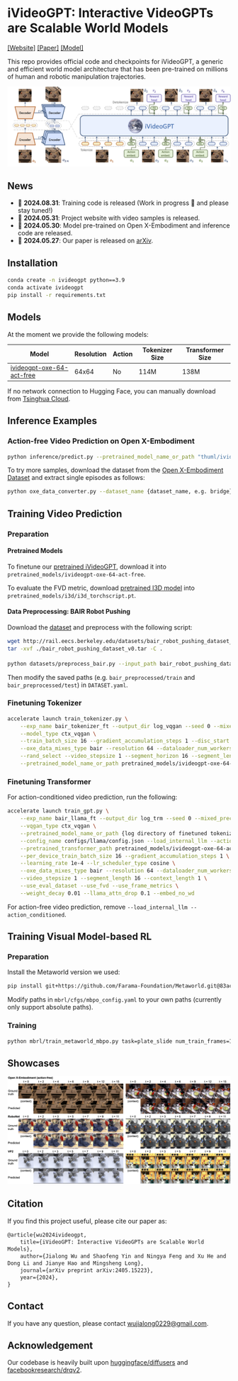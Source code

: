 # iVideoGPT: Interactive VideoGPTs are Scalable World Models

[[Website]](https://thuml.github.io/iVideoGPT/) [[Paper]](https://arxiv.org/abs/2405.15223) [[Model]](https://huggingface.co/thuml/ivideogpt-oxe-64-act-free)

This repo provides official code and checkpoints for iVideoGPT, a generic and efficient world model architecture that has been pre-trained on millions of human and robotic manipulation trajectories. 

![architecture](assets/architecture.png)

## News

- 🚩 **2024.08.31**: Training code is released (Work in progress 🚧 and please stay tuned!)
- 🚩 **2024.05.31**: Project website with video samples is released.
- 🚩 **2024.05.30**: Model pre-trained on Open X-Embodiment and inference code are released.
- 🚩 **2024.05.27**: Our paper is released on [arXiv](https://arxiv.org/abs/2405.15223).

## Installation

```bash
conda create -n ivideogpt python==3.9
conda activate ivideogpt
pip install -r requirements.txt
```

## Models

At the moment we provide the following models:

| Model | Resolution | Action | Tokenizer Size | Transformer Size |
| ---- | ---- | ---- | ---- | ---- |
| [ivideogpt-oxe-64-act-free](https://huggingface.co/thuml/ivideogpt-oxe-64-act-free) | 64x64 | No |  114M   |  138M    |

If no network connection to Hugging Face, you can manually download from [Tsinghua Cloud](https://cloud.tsinghua.edu.cn/d/ef7d94c798504587a95e/).

## Inference Examples

### Action-free Video Prediction on Open X-Embodiment

```bash
python inference/predict.py --pretrained_model_name_or_path "thuml/ivideogpt-oxe-64-act-free" --input_path inference/samples/fractal_sample.npz --dataset_name fractal20220817_data
```

To try more samples, download the dataset from the [Open X-Embodiment Dataset](https://robotics-transformer-x.github.io/) and extract single episodes as follows:

```bash
python oxe_data_converter.py --dataset_name {dataset_name, e.g. bridge} --input_path {path to OXE} --output_path samples --max_num_episodes 10
```

## Training Video Prediction

### Preparation

#### Pretrained Models

To finetune our [pretrained iVideoGPT](https://huggingface.co/thuml/ivideogpt-oxe-64-act-free), download it into `pretrained_models/ivideogpt-oxe-64-act-free`.

To evaluate the FVD metric, download [pretrained I3D model](https://www.dropbox.com/s/ge9e5ujwgetktms/i3d_torchscript.pt?dl=1) into `pretrained_models/i3d/i3d_torchscript.pt`.

#### Data Preprocessing: BAIR Robot Pushing

Download the [dataset](http://rail.eecs.berkeley.edu/datasets/bair_robot_pushing_dataset_v0.tar) and preprocess with the following script:

```bash
wget http://rail.eecs.berkeley.edu/datasets/bair_robot_pushing_dataset_v0.tar -P .
tar -xvf ./bair_robot_pushing_dataset_v0.tar -C .

python datasets/preprocess_bair.py --input_path bair_robot_pushing_dataset_v0/softmotion30_44k --save_path bair_preprocessed
```

Then modify the saved paths (e.g. `bair_preprocessed/train` and `bair_preprocessed/test`) in `DATASET.yaml`.

### Finetuning Tokenizer

```bash
accelerate launch train_tokenizer.py \
    --exp_name bair_tokenizer_ft --output_dir log_vqgan --seed 0 --mixed_precision bf16 \
    --model_type ctx_vqgan \
    --train_batch_size 16 --gradient_accumulation_steps 1 --disc_start 1000005 \
    --oxe_data_mixes_type bair --resolution 64 --dataloader_num_workers 16 \
    --rand_select --video_stepsize 1 --segment_horizon 16 --segment_length 8 --context_length 1 \
    --pretrained_model_name_or_path pretrained_models/ivideogpt-oxe-64-act-free/tokenizer
```

### Finetuning Transformer

For action-conditioned video prediction, run the following:

```bash
accelerate launch train_gpt.py \
    --exp_name bair_llama_ft --output_dir log_trm --seed 0 --mixed_precision bf16 \
    --vqgan_type ctx_vqgan \
    --pretrained_model_name_or_path {log directory of finetuned tokenizer}/unwrapped_model \
    --config_name configs/llama/config.json --load_internal_llm --action_conditioned --action_dim 4 \
    --pretrained_transformer_path pretrained_models/ivideogpt-oxe-64-act-free/transformer \
    --per_device_train_batch_size 16 --gradient_accumulation_steps 1 \
    --learning_rate 1e-4 --lr_scheduler_type cosine \
    --oxe_data_mixes_type bair --resolution 64 --dataloader_num_workers 16 \
    --video_stepsize 1 --segment_length 16 --context_length 1 \
    --use_eval_dataset --use_fvd --use_frame_metrics \
    --weight_decay 0.01 --llama_attn_drop 0.1 --embed_no_wd
```

For action-free video prediction, remove `--load_internal_llm --action_conditioned`.

## Training Visual Model-based RL

### Preparation

Install the Metaworld version we used:

```bash
pip install git+https://github.com/Farama-Foundation/Metaworld.git@83ac03ca3207c0060112bfc101393ca794ebf1bd
```

Modify paths in `mbrl/cfgs/mbpo_config.yaml` to your own paths (currently only support absolute paths).

### Training

```bash
python mbrl/train_metaworld_mbpo.py task=plate_slide num_train_frames=100002 demo=true
```

## Showcases

![showcase](assets/showcase.png)

## Citation

If you find this project useful, please cite our paper as:

```
@article{wu2024ivideogpt,
    title={iVideoGPT: Interactive VideoGPTs are Scalable World Models}, 
    author={Jialong Wu and Shaofeng Yin and Ningya Feng and Xu He and Dong Li and Jianye Hao and Mingsheng Long},
    journal={arXiv preprint arXiv:2405.15223},
    year={2024},
}
```

## Contact

If you have any question, please contact wujialong0229@gmail.com.

## Acknowledgement

Our codebase is heavily built upon [huggingface/diffusers](https://github.com/huggingface/diffusers) and [facebookresearch/drqv2](https://github.com/facebookresearch/drqv2).
